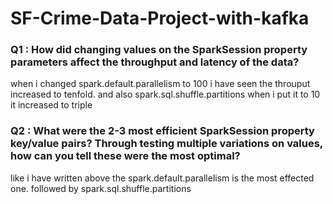 # SF-Crime-Data-Project-with-kafka

### Q1 : How did changing values on the SparkSession property parameters affect the throughput and latency of the data?

when i changed spark.default.parallelism to 100 i have seen the throuput increased to tenfold. 
and also spark.sql.shuffle.partitions when i put it to 10 it increased to triple

### Q2 : What were the 2-3 most efficient SparkSession property key/value pairs? Through testing multiple variations on values, how can you tell these were the most optimal?

like i have written above the spark.default.parallelism is the most effected one. 
followed by spark.sql.shuffle.partitions 
